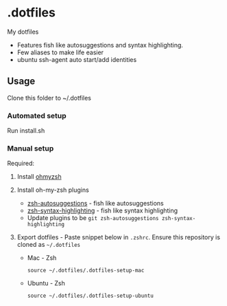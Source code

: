 # .dotfiles
My dotfiles
- Features fish like autosuggestions and syntax highlighting. 
- Few aliases to make life easier
- ubuntu ssh-agent auto start/add identities 

## Usage
Clone this folder to ~/.dotfiles

### Automated setup
Run install.sh

### Manual setup
Required:
1. Install [ohmyzsh](https://ohmyz.sh/#install)

2. Install oh-my-zsh plugins
    - [zsh-autosuggestions](https://github.com/zsh-users/zsh-autosuggestions/blob/master/INSTALL.md#oh-my-zsh) - fish like autosuggestions
    - [zsh-syntax-highlighting](https://github.com/zsh-users/zsh-syntax-highlighting/blob/master/INSTALL.md#oh-my-zsh) - fish like syntax highlighting
    - Update plugins to be `git zsh-autosuggestions zsh-syntax-highlighting`

3. Export dotfiles - Paste snippet below in `.zshrc`. Ensure this repository is cloned as `~/.dotfiles`

    - Mac - Zsh
      ```
      source ~/.dotfiles/.dotfiles-setup-mac
      ```
    - Ubuntu - Zsh
      ```
      source ~/.dotfiles/.dotfiles-setup-ubuntu
      ```